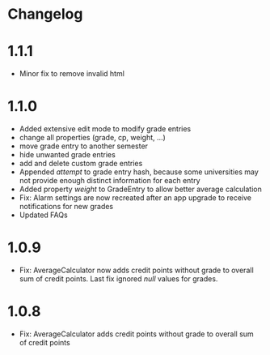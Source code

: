# Changelog

# 1.1.1

- Minor fix to remove invalid html

# 1.1.0

- Added extensive edit mode to modify grade entries
 - change all properties (grade, cp, weight, ...)
 - move grade entry to another semester
 - hide unwanted grade entries
 - add and delete custom grade entries
- Appended *attempt* to grade entry hash, because some universities may not provide enough distinct information for each entry
- Added property *weight* to GradeEntry to allow better average calculation
- Fix: Alarm settings are now recreated after an app upgrade to receive notifications for new grades
- Updated FAQs

# 1.0.9

- Fix: AverageCalculator now adds credit points without grade to overall sum of credit points. Last fix ignored *null* values for grades.

# 1.0.8

- Fix: AverageCalculator adds credit points without grade to overall sum of credit points